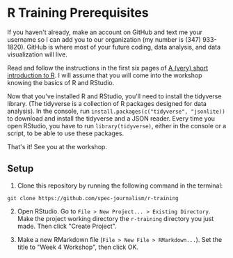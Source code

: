 # R Training Prerequisites

If you haven't already, make an account on GitHub and text me your username so I can add you to our organization (my number is (347) 933-1820). GitHub is where most of your future coding, data analysis, and data visualization will live.

Read and follow the instructions in the first six pages of [A (very) short introduction to R](https://cran.r-project.org/doc/contrib/Torfs+Brauer-Short-R-Intro.pdf). I will assume that you will come into the workshop knowing the basics of R and RStudio.

Now that you've installed R and RStudio, you'll need to install the tidyverse library. (The tidyverse is a collection of R packages designed for data analysis). In the console, run `install.packages(c("tidyverse", "jsonlite))` to download and install the tidyverse and a JSON reader. Every time you open RStudio, you have to run `library(tidyverse)`, either in the console or a script, to be able to use these packages.

That's it! See you at the workshop.

## Setup

1. Clone this repository by running the following command in the terminal:
```
git clone https://github.com/spec-journalism/r-training
```

2. Open RStudio. Go to `File > New Project... > Existing Directory`. Make the project working directory the `r-training` directory you just made. Then click "Create Project".

3. Make a new RMarkdown file (`File > New File > RMarkdown...`). Set the title to "Week 4 Workshop", then click OK.
